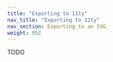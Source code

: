 ```yaml
---
title: "Exporting to 11ty"
nav_title: "Exporting to 11ty"
nav_section: Exporting to an SSG
weight: 952
---
```


TODO